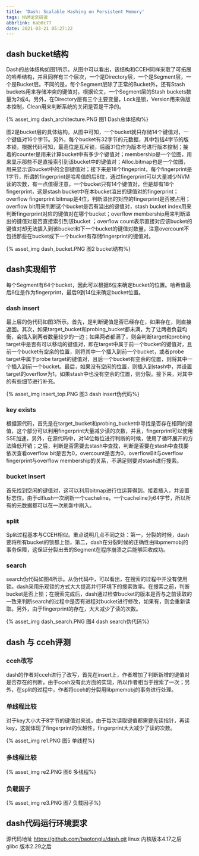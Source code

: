 ```yaml
---
title: 'Dash: Scalable Hashing on Persistent Memory'
tags: NVM论文研读
abbrlink: 6ab0c77
date: 2021-03-21 05:27:22
---
```

## dash bucket结构
Dash的总体结构如图1所示。从图中可以看出，该结构和CCEH同样采取了可拓展的哈希结构，并且同样有三个层次，一个是Directory层，一个是Segment层，一个是Bucket层。不同的是，每个Segment层除了正常的Bucket外，还有Stash buckets用来存储冲突的键值对。根据论文，一个Segment层的Stash buckets数量为2或4。另外，在Directory层有三个主要变量，Lock是锁，Version用来做版本控制，Clean用来判断系统的关闭是否是干净的。

<!-- more -->

{% asset_img  dash_architecture.PNG 图1 Dash总体结构%}

图2是bucket层的具体结构。从图中可知，一个bucket就只存储14个键值对，一个键值对16个字节。另外，每个bucket有32字节的元数据，其中包括4字节的版本锁，根据代码可知，最高位是互斥锁，后面31位作为版本号进行版本控制；接着的counter是用来计算bucket中有多少个键值对；membership是一个位图，用来显示那些不是直接索引到该bucket中的键值对；Alloc.bitmap也是一个位图，用来显示该bucket中的全部键值对；接下来是18个fingeprint，每个fingerprint是1字节，所谓的fingerprint是哈希值的后8位，通过fingerprint可以大量减少NVM读的次数，有一点值得注意，一个bucket只有14个键值对，但是却有18个fingerprint，这是stash bucket中在本bucket溢出的键值对的fingerprint；overflow fingerprint bitmap是4位，判断溢出的对应的fingerprint是否被占用；overflow bit用来判断这个bucket是否有溢出的键值对，stash bucket index用来判断fingerprint对应的键值对在哪个bucket；overflow membership用来判断溢出的键值对是否直接索引到该bucket ；overflow count表示直接对应该bucket的键值对却无法插入到该bucket和下一个bucket的键值对数量，注意overcount不包括那些在bucket或下一个bucket有存储fingerprint的键值对。

{% asset_img  dash_bucket.PNG 图2 bucket结构%}

## dash实现细节
每个Segment有64个bucket，因此可以根据6位来确定bucket的位置。哈希值最后8位是作为fingerprint，最后9到14位来确定bucket位置。

### dash insert
最上层的伪代码如图3所示。首先，是判断键值是否已经存在，如果存在，则直接返回。其次，如果target\_bucket和probing\_bucket都未满，为了让两者负载均衡，会插入到两者数量较少的一边；如果两者都满了，则会判断target和probing target中是否有可以移动的键值对，即在target中属于前一个bucket的键值对，且前一个bucket有空余的位置，则将其中一个插入到前一个bucket，或者probe target中属于probe target的键值对，且后一个bucket有空余的位置，则将其中一个插入到前一个bucket。最后，如果没有空闲的位置，则插入到stash中，并设置target的overflow为1，如果stash中也没有空余的位置，则分裂。接下来，对其中的有些细节进行补充。

{% asset_img  insert_top.PNG 图3 dash insert伪代码%}

### key exists
根据源代码，首先是在target\_bucket和probing\_bucket中寻找是否存在相同的键值，这个部分可以利用fingerprint大量减少读的次数，并且，fingerprint可以使用SSE加速，另外，在源代码中，对14位每位进行判断的时候，使用了循环展开的方法降低开销；之后，判断是否需要去stash中查找，判断是否要在stash中查找要依次查看overflow bit是否为0，overcount是否为0，overflowBit与overflow fingerprint与overflow membership的关系，不满足则要对stash进行搜索。

### bucket insert
首先找到空闲的键值对，这可以利用bitmap进行位运算得到。接着插入，并设置标志位。由于clflush一次刷新一个cacheline，一个cacheline为64字节，所以所有的元数据都可以在一次刷新中刷入。

### split
Split过程基本与CCEH相似。重点说明几点不同之处：第一，分裂的时候，dash要将所有bucket的锁都上锁，第二，dash在分裂时候的正确性由libpmemobj的事务保障，这保证分裂出去的Segment在程序崩溃之后能够回收成功。

### search

search伪代码如图4所示。从伪代码中，可以看出，在搜索的过程中并没有使用锁。dash采用乐观锁的方式大大提高并行环境下的搜索效率。在搜索之前，判断bucket是否上锁；在搜索完成后，dash通过检查bucket的版本是否与之前读取的一致来判断search的过程中是否有进程对bucket进行修改，如果有，则会重新读取。另外，由于fingerprint的存在，大大减少了读的次数。

{% asset_img  dash_search.PNG 图4 dash search伪代码%}

## dash 与 cceh评测

### cceh改写
dash的作者对cceh进行了改写，首先在insert上，作者增加了判断新增的键值对是否存在的判断，由于cceh没有此方面的实现，所以作者相当于搜索了一次；另外，在split的过程中，作者将cceh的分裂用libpmemobj的事务进行处理。

### 单线程比较

对于key大小大于8字节的键值对来说，由于每次读取键值都需要先读指针，再读key，这就体现了fingerprint的优越性，fingerprint大大减少了读的次数。

{% asset_img  re1.PNG 图5 单线程%}

### 多线程比较

{% asset_img  re2.PNG 图6 多线程%}

### 负载因子

{% asset_img  re3.PNG 图7 负载因子%}

## dash代码运行环境要求
源代码地址 https://github.com/baotonglu/dash.git
linux 内核版本4.17之后
glibc 版本2.29之后